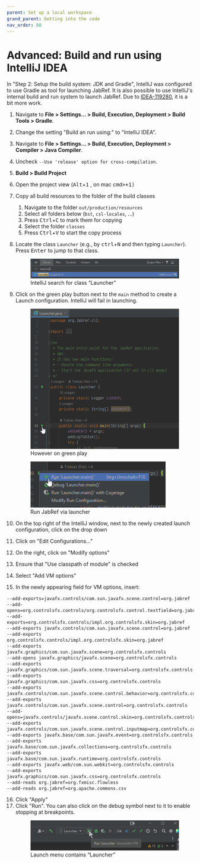 ```yaml
---
parent: Set up a local workspace
grand_parent: Getting into the code
nav_order: 80
---
```


# Advanced: Build and run using IntelliJ IDEA

In "Step 2: Setup the build system: JDK and Gradle", IntelliJ was configured to use Gradle as tool for launching JabRef.
It is also possible to use IntelliJ's internal build and run system to launch JabRef.
Due to [IDEA-119280](https://youtrack.jetbrains.com/issue/IDEA-119280), it is a bit more work.

1. Navigate to **File > Settings... > Build, Execution, Deployment > Build Tools > Gradle**.
2. Change the setting "Build an run using:" to "IntelliJ IDEA".
3. Navigate to **File > Settings... > Build, Execution, Deployment > Compiler > Java Compiler**.
4. Uncheck `--Use 'release' option for cross-compilation`.
5. **Build > Build Project**
6. Open the project view (<kbd>Alt</kbd>+<kbd>1</kbd> , on mac <kbd>cmd><kbd>+<kbd>1</kbd>)
7. Copy all build resources to the folder of the build classes
   1. Navigate to the folder `out/production/resources`
   2. Select all folders below (`bst`, `csl-locales`, ...)
   3. Press <kbd>Ctrl</kbd>+<kbd>C</kbd> to mark them for copying
   4. Select the folder `classes`
   5. Press <kbd>Ctrl</kbd>+<kbd>V</kbd> to start the copy process
8. Locate the class `Launcher` (e.g., by <kbd>ctrl</kbd>+<kbd>N</kbd> and then typing `Launcher`). Press <kbd>Enter</kbd> to jump to that class.
   <figure>
     <img src="intellij-search-for-launcher.png" alt="IntelliJ search for class “Launcher”">
     <figcaption>IntelliJ search for class “Launcher”</figcaption>
   </figure>
9. Click on the green play button next to the `main` method to create a Launch configuration. IntelliJ will fail in launching.
   <figure>
     <img src="intellij-hover-on-play-button.png" alt="However on green play">
     <figcaption>However on green play</figcaption>
   </figure>

   <figure>
     <img src="intellij-run-jabref-from-launcher.png" alt="Run JabRef via launcher">
     <figcaption>Run JabRef via launcher</figcaption>
   </figure>

10. On the top right of the IntelliJ window, next to the newly created launch configuration, click on the drop down
11. Click on "Edit Configurations..."
12. On the right, click on "Modify options"
13. Ensure that "Use classpath of module" is checked
14. Select "Add VM options"
15. In the newly appearing field for VM options, insert:
   ```text
   --add-exports=javafx.controls/com.sun.javafx.scene.control=org.jabref
   --add-opens=org.controlsfx.controls/org.controlsfx.control.textfield=org.jabref
   --add-exports=org.controlsfx.controls/impl.org.controlsfx.skin=org.jabref
   --add-exports javafx.controls/com.sun.javafx.scene.control=org.jabref
   --add-exports org.controlsfx.controls/impl.org.controlsfx.skin=org.jabref
   --add-exports javafx.graphics/com.sun.javafx.scene=org.controlsfx.controls
   --add-opens javafx.graphics/javafx.scene=org.controlsfx.controls
   --add-exports javafx.graphics/com.sun.javafx.scene.traversal=org.controlsfx.controls
   --add-exports javafx.graphics/com.sun.javafx.css=org.controlsfx.controls
   --add-exports javafx.controls/com.sun.javafx.scene.control.behavior=org.controlsfx.controls
   --add-exports javafx.controls/com.sun.javafx.scene.control=org.controlsfx.controls
   --add-opens=javafx.controls/javafx.scene.control.skin=org.controlsfx.controls
   --add-exports javafx.controls/com.sun.javafx.scene.control.inputmap=org.controlsfx.controls
   --add-exports javafx.base/com.sun.javafx.event=org.controlsfx.controls
   --add-exports javafx.base/com.sun.javafx.collections=org.controlsfx.controls
   --add-exports javafx.base/com.sun.javafx.runtime=org.controlsfx.controls
   --add-exports javafx.web/com.sun.webkit=org.controlsfx.controls
   --add-exports javafx.graphics/com.sun.javafx.css=org.controlsfx.controls
   --add-reads org.jabref=org.fxmisc.flowless
   --add-reads org.jabref=org.apache.commons.csv
   ```
16. Click "Apply"
17. Click "Run". You can also click on the debug symbol next to it to enable stopping at breakpoints.
    <figure>
      <img src="intellij-run-launcher.png" alt="Launch menu contains “Launcher”">
      <figcaption>Launch menu contains “Launcher”</figcaption>
    </figure>

<!-- MD031 is disabled, because otherwise the numbering does not work properly. MD029 and M032 are disabled as a consequence. -->
<!-- markdownlint-disable-file MD029 MD031 MD032 MD033 -->
